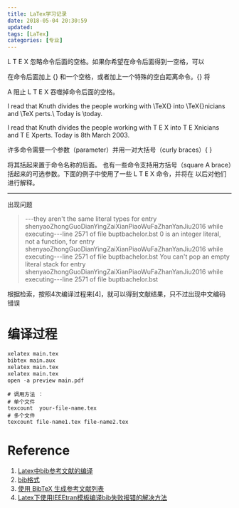 ```yaml
---
title: LaTex学习记录
date: 2018-05-04 20:30:59
updated:
tags: [LaTex]
categories: [专业]
---
```


<!--more-->

L T E X 忽略命令后面的空格。如果你希望在命令后面得到一空格，可以

在命令后面加上 {} 和一个空格，或者加上一个特殊的空白距离命令。{} 将

A 阻止 L T E X 吞噬掉命令后面的空格。

I read that Knuth divides the people working with \TeX{} into \TeX{}nicians and \TeX perts.\\ Today is \today.

I read that Knuth divides the people working with T E X into T E Xnicians and T E Xperts. Today is 8th March 2003.

许多命令需要一个参数（parameter）并用一对大括号（curly braces）{ }

将其括起来置于命令名称的后面。 也有一些命令支持用方括号（square A brace）括起来的可选参数。下面的例子中使用了一些 L T E X 命令，并将在 以后对他们进行解释。

----------------------------

出现问题
>---they aren't the same literal types for entry shenyaoZhongGuoDianYingZaiXianPiaoWuFaZhanYanJiu2016
while executing---line 2571 of file buptbachelor.bst
0 is an integer literal, not a function, for entry shenyaoZhongGuoDianYingZaiXianPiaoWuFaZhanYanJiu2016
while executing---line 2571 of file buptbachelor.bst
You can't pop an empty literal stack for entry shenyaoZhongGuoDianYingZaiXianPiaoWuFaZhanYanJiu2016
while executing---line 2571 of file buptbachelor.bst

根据检索，按照4次编译过程来[4]，就可以得到文献结果，只不过出现中文编码错误


# 编译过程

``` latex
xelatex main.tex
bibtex main.aux
xelatex main.tex
xelatex main.tex
open -a preview main.pdf
```

```
# 调用方法 ：
# 单个文件
texcount  your-file-name.tex
# 多个文件
texcount file-name1.tex file-name2.tex
```

# Reference

1. [Latex中bib参考文献的编译](https://blog.csdn.net/u014466412/article/details/53282615)
2. [bib格式](http://blog.sina.com.cn/s/blog_4aee288a0100dehr.html)
3. [使用 BibTeX 生成参考文献列表](https://liam0205.me/2016/01/23/using-bibtex-to-generate-reference/)
4. [Latex下使用IEEEtran模板编译bib失败报错的解决方法](https://blog.csdn.net/greenapple_shan/article/details/37054813)
